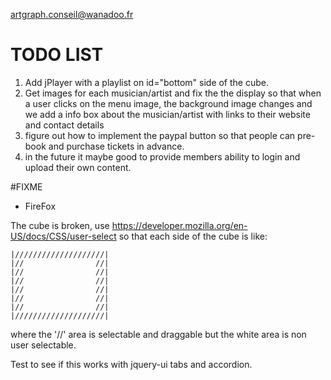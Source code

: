 artgraph.conseil@wanadoo.fr
# TODO LIST

1. Add jPlayer with a playlist on id="bottom" side of the cube.
2. Get images for each musician/artist and fix the the display so that when a user clicks on the menu image, the background image changes and we add a info box about the musician/artist with links to their website and contact details
3. figure out how to implement the paypal button so that people can pre-book and purchase tickets in advance.
4. in the future it maybe good to provide members ability to login and upload their own content.

#FIXME

* FireFox

The cube is broken, use https://developer.mozilla.org/en-US/docs/CSS/user-select so that each side of the cube is like:

    |////////////////////|
    |//                //|
    |//                //|
    |//                //|
    |//                //|
    |//                //|
    |//                //|
    |////////////////////|

where the '//' area is selectable and draggable but the white area is non user selectable.

Test to see if this works with jquery-ui tabs and accordion.
